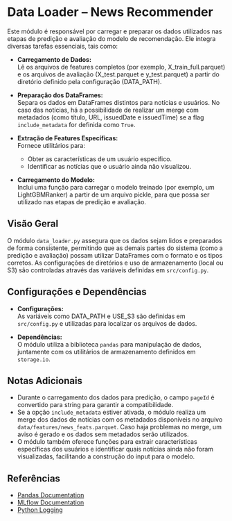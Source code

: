 # Data Loader – News Recommender

Este módulo é responsável por carregar e preparar os dados utilizados nas etapas de predição e avaliação do modelo de recomendação. Ele integra diversas tarefas essenciais, tais como:

- **Carregamento de Dados:**  
  Lê os arquivos de features completos (por exemplo, X_train_full.parquet) e os arquivos de avaliação (X_test.parquet e y_test.parquet) a partir do diretório definido pela configuração (DATA_PATH).

- **Preparação dos DataFrames:**  
  Separa os dados em DataFrames distintos para notícias e usuários. No caso das notícias, há a possibilidade de realizar um merge com metadados (como título, URL, issuedDate e issuedTime) se a flag `include_metadata` for definida como `True`.

- **Extração de Features Específicas:**  
  Fornece utilitários para:
  - Obter as características de um usuário específico.
  - Identificar as notícias que o usuário ainda não visualizou.

- **Carregamento do Modelo:**  
  Inclui uma função para carregar o modelo treinado (por exemplo, um LightGBMRanker) a partir de um arquivo pickle, para que possa ser utilizado nas etapas de predição e avaliação.

## Visão Geral

O módulo `data_loader.py` assegura que os dados sejam lidos e preparados de forma consistente, permitindo que as demais partes do sistema (como a predição e avaliação) possam utilizar DataFrames com o formato e os tipos corretos. As configurações de diretórios e uso de armazenamento (local ou S3) são controladas através das variáveis definidas em `src/config.py`.

## Configurações e Dependências

- **Configurações:**  
  As variáveis como DATA_PATH e USE_S3 são definidas em `src/config.py` e utilizadas para localizar os arquivos de dados.
  
- **Dependências:**  
  O módulo utiliza a biblioteca `pandas` para manipulação de dados, juntamente com os utilitários de armazenamento definidos em `storage.io`.

## Notas Adicionais

- Durante o carregamento dos dados para predição, o campo `pageId` é convertido para string para garantir a compatibilidade.
- Se a opção `include_metadata` estiver ativada, o módulo realiza um merge dos dados de notícias com os metadados disponíveis no arquivo `data/features/news_feats.parquet`. Caso haja problemas no merge, um aviso é gerado e os dados sem metadados serão utilizados.
- O módulo também oferece funções para extrair características específicas dos usuários e identificar quais notícias ainda não foram visualizadas, facilitando a construção do input para o modelo.

## Referências

- [Pandas Documentation](https://pandas.pydata.org/docs/)
- [MLflow Documentation](https://mlflow.org/docs/latest/index.html)
- [Python Logging](https://docs.python.org/3/library/logging.html)
